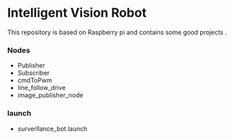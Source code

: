 # Intelligent Vision Robot
This repository is based on Raspberry pi and contains some good projects .

### Nodes
- Publisher
- Subscriber
- cmdToPwm
- line_follow_drive
- image_publisher_node

### launch
- surverllance_bot.launch

